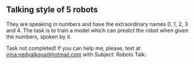 ## Talking style of 5 robots
They are speaking in numbers and have the extraordinary names 0, 1, 2, 3 and 4. The task is to train a model which can predict the robot when given the numbers, spoken by it.

Task not completed! If you can help me, please, text at irina.nedyalkova@hotmail.com with Subject: Robots Talk.
